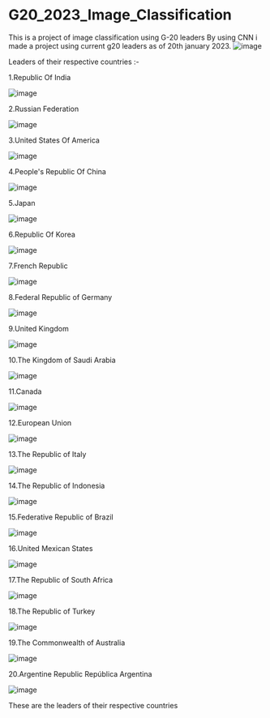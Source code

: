# G20_2023_Image_Classification
This is a project of image classification using G-20 leaders 
By using CNN i made a project using current g20 leaders as of 20th january 2023.
![image](https://user-images.githubusercontent.com/110095400/211980132-9fcb1857-2c1d-4ebc-b207-017539b4c387.png)

Leaders of their respective countries :-

1.Republic Of India 

![image](https://user-images.githubusercontent.com/110095400/211980617-0cc8c046-d131-472f-8010-638322f2e2db.png)

2.Russian Federation

![image](https://user-images.githubusercontent.com/110095400/211981231-61738903-8fa0-4904-980b-60b71f0eb495.png)

3.United States Of America

![image](https://user-images.githubusercontent.com/110095400/211981356-ed48f173-1233-4f3a-885d-8996f4f4e8ee.png)

4.People's Republic Of China

![image](https://user-images.githubusercontent.com/110095400/211981463-ef54bce8-d17f-45cf-b901-4127db83acb5.png)

5.Japan

![image](https://user-images.githubusercontent.com/110095400/211981605-6669951c-3f2a-4ee9-a764-9bed8562acdf.png)

6.Republic Of Korea

![image](https://user-images.githubusercontent.com/110095400/211981708-e5f9de36-0611-45f2-b373-9b51a2077e54.png)

7.French Republic

![image](https://user-images.githubusercontent.com/110095400/211981799-a09ca10e-9a16-419e-987f-be4fc9dd0f2c.png)

8.Federal Republic of Germany

![image](https://user-images.githubusercontent.com/110095400/211981899-13cd9090-08d1-4cf4-9adb-8402c16f9ad6.png)

9.United Kingdom

![image](https://user-images.githubusercontent.com/110095400/211982012-ce5901ac-1fb0-4a93-a6cb-0a37bd5ef0f6.png)

10.The Kingdom of Saudi Arabia

![image](https://user-images.githubusercontent.com/110095400/211982262-67b408e4-35cb-4356-8ea0-27fefd41fc9c.png)

11.Canada

![image](https://user-images.githubusercontent.com/110095400/211982384-96e10f2c-6a16-454f-b61c-8b8d5ddbcaa6.png)

12.European Union

![image](https://user-images.githubusercontent.com/110095400/211982490-f5e6f5b9-9905-4c31-b0da-1cf4efa24873.png)

13.The Republic of Italy

![image](https://user-images.githubusercontent.com/110095400/211982619-93b9a4ee-8440-4526-9830-808ed3122131.png)

14.The Republic of Indonesia

![image](https://user-images.githubusercontent.com/110095400/211982746-fcff442a-13b2-46b4-98a9-62532233c114.png)

15.Federative Republic of Brazil

![image](https://user-images.githubusercontent.com/110095400/211982895-7369ca40-714c-45f7-b70d-d8ee1b63ed94.png)

16.United Mexican States

![image](https://user-images.githubusercontent.com/110095400/211983040-ea979e23-9aa3-40f1-96e7-1ba66480350a.png)

17.The Republic of South Africa

![image](https://user-images.githubusercontent.com/110095400/211983153-81af1d01-7a43-4185-86bc-1fe2ea613471.png)

18.The Republic of Turkey

![image](https://user-images.githubusercontent.com/110095400/211983300-909e40c7-af01-4208-9d90-f16fe77c95be.png)

19.The Commonwealth of Australia

![image](https://user-images.githubusercontent.com/110095400/211983471-db9b3fe6-c06b-442f-aa63-3a1dad40dfcf.png)

20.Argentine Republic República Argentina

![image](https://user-images.githubusercontent.com/110095400/211983567-24d2648f-032a-4e11-a505-a7feea579c12.png)

These are the leaders of their respective countries
